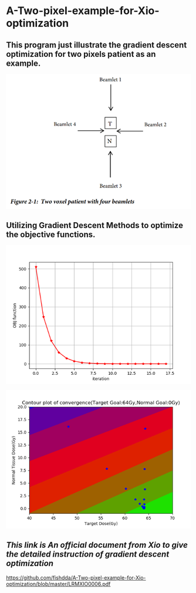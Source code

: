 # A-Two-pixel-example-for-Xio-optimization
## This program just illustrate the gradient descent optimization for two pixels patient as an example.

![alt text](https://github.com/fishdda/A-Two-pixel-example-for-Xio-optimization/blob/master/Fig3.PNG)

## Utilizing Gradient Descent Methods to optimize the objective functions.
![alt text](https://github.com/fishdda/A-Two-pixel-example-for-Xio-optimization/blob/master/Figure_1.png)

![alt text](https://github.com/fishdda/A-Two-pixel-example-for-Xio-optimization/blob/master/Figure_2.png)

## *This link is An official document from Xio to give the detailed instruction of gradient descent optimization*
https://github.com/fishdda/A-Two-pixel-example-for-Xio-optimization/blob/master/LRMXIO0006.pdf
